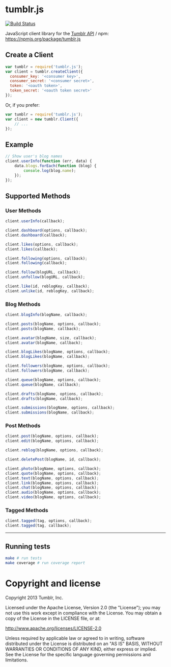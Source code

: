 # tumblr.js

[![Build Status](https://secure.travis-ci.org/tumblr/tumblr.js.png)](http://travis-ci.org/tumblr/tumblr.js)

JavaScript client library for the
[Tumblr API](http://www.tumblr.com/docs/en/api/v2) /
npm: https://npmjs.org/package/tumblr.js

## Create a Client

``` javascript
var tumblr = require('tumblr.js');
var client = tumblr.createClient({
  consumer_key: '<consumer key>',
  consumer_secret: '<consumer secret>',
  token: '<oauth token>',
  token_secret: '<oauth token secret>'
});
```

Or, if you prefer:

``` javascript
var tumblr = require('tumblr.js');
var client = new tumblr.Client({
	// ...
});
```

## Example

``` javascript
// Show user's blog names
client.userInfo(function (err, data) {
	data.blogs.forEach(function (blog) {
		console.log(blog.name);
	});
});
```

## Supported Methods

### User Methods

``` javascript
client.userInfo(callback);

client.dashboard(options, callback);
client.dashboard(callback);

client.likes(options, callback);
client.likes(callback);

client.following(options, callback);
client.following(callback);

client.follow(blogURL, callback);
client.unfollow(blogURL, callback);

client.like(id, reblogKey, callback);
client.unlike(id, reblogKey, callback);
```

### Blog Methods

``` javascript
client.blogInfo(blogName, callback);

client.posts(blogName, options, callback);
client.posts(blogName, callback);

client.avatar(blogName, size, callback);
client.avatar(blogName, callback);

client.blogLikes(blogName, options, callback);
client.blogLikes(blogName, callback);

client.followers(blogName, options, callback);
client.followers(blogName, callback);

client.queue(blogName, options, callback);
client.queue(blogName, callback);

client.drafts(blogName, options, callback);
client.drafts(blogName, callback);

client.submissions(blogName, options, callback);
client.submissions(blogName, callback);
```

### Post Methods

``` javascript
client.post(blogName, options, callback);
client.edit(blogName, options, callback);

client.reblog(blogName, options, callback);

client.deletePost(blogName, id, callback);

client.photo(blogName, options, callback);
client.quote(blogName, options, callback);
client.text(blogName, options, callback);
client.link(blogName, options, callback);
client.chat(blogName, options, callback);
client.audio(blogName, options, callback);
client.video(blogName, options, callback);
```

### Tagged Methods

``` javascript
client.tagged(tag, options, callback);
client.tagged(tag, callback);
```

---

## Running tests

``` bash
make # run tests
make coverage # run coverage report
```

# Copyright and license

Copyright 2013 Tumblr, Inc.

Licensed under the Apache License, Version 2.0 (the "License"); you may not
use this work except in compliance with the License. You may obtain a copy of
the License in the LICENSE file, or at:

http://www.apache.org/licenses/LICENSE-2.0

Unless required by applicable law or agreed to in writing, software
distributed under the License is distributed on an "AS IS" BASIS, WITHOUT
WARRANTIES OR CONDITIONS OF ANY KIND, either express or implied. See the
License for the specific language governing permissions and limitations.
